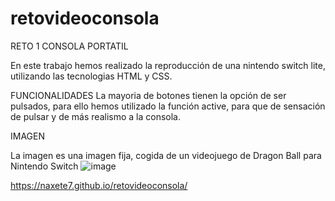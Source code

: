 # retovideoconsola
RETO 1
CONSOLA PORTATIL

En este trabajo hemos realizado la reproducción de una nintendo switch lite, utilizando las tecnologias HTML y CSS.

FUNCIONALIDADES
La mayoria de botones tienen la opción de ser pulsados, para ello hemos utilizado la función active, para que de sensación de pulsar y de más realismo a la consola.

IMAGEN

La imagen es una imagen fija, cogida de un videojuego de Dragon Ball para Nintendo Switch
![image](https://user-images.githubusercontent.com/109297564/192213706-c0a06b5e-c788-43aa-a92e-d4c4aaa5c85e.png)

https://naxete7.github.io/retovideoconsola/
